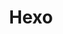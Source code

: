 ---
title: "Hexo"
meta_title: "Hexo Themes | A Curated Directory Of Free Hexo Themes"
meta_description: "A curated directory of best free Hexo themes created by independent web designers & developers that are open source, MIT licensed & available for free to download."
icon: images/icons/hexo.svg
official_url: https://hexo.io/
github_path: hexojs/hexo
twitter_username: hexojs
license: MIT
license_url: "https://github.com/hexojs/hexo/blob/master/LICENSE"
language: JavaScript
taxonomy: ssg
url: /hexo-themes
short_description: "Hexo is a fast, simple and powerful blog framework. You write posts in Markdown (or other markup languages) and Hexo generates static files with a beautiful theme in seconds."
promotion:
  enable: true
  title: "Stay up to date with Jamstack resources & news"
  mailchimp_form_action: "#"
  button_label: "Subscribe"
---